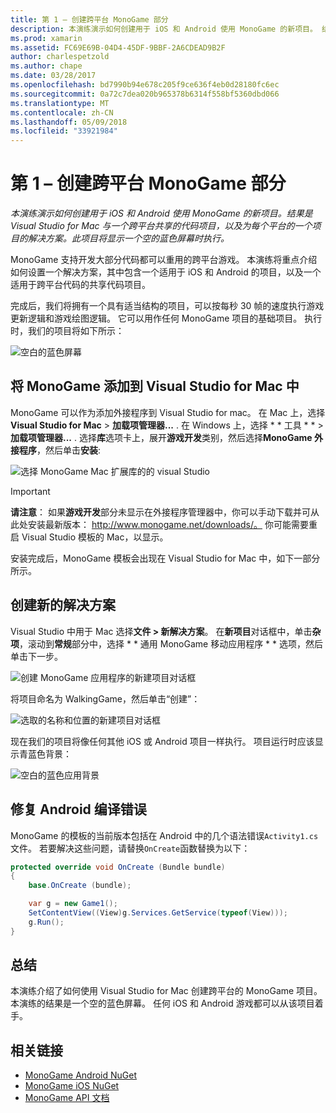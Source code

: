 ```yaml
---
title: 第 1 – 创建跨平台 MonoGame 部分
description: 本演练演示如何创建用于 iOS 和 Android 使用 MonoGame 的新项目。 结果是 Visual Studio for Mac 与一个跨平台共享的代码项目，以及为每个平台的一个项目的解决方案。 此项目将显示一个空的蓝色屏幕时执行。
ms.prod: xamarin
ms.assetid: FC69E69B-04D4-45DF-9BBF-2A6CDEAD9B2F
author: charlespetzold
ms.author: chape
ms.date: 03/28/2017
ms.openlocfilehash: bd7990b94e678c205f9ce636f4eb0d28180fc6ec
ms.sourcegitcommit: 0a72c7dea020b965378b6314f558bf5360dbd066
ms.translationtype: MT
ms.contentlocale: zh-CN
ms.lasthandoff: 05/09/2018
ms.locfileid: "33921984"
---
```

# <a name="part-1--creating-a-cross-platform-monogame"></a>第 1 – 创建跨平台 MonoGame 部分

_本演练演示如何创建用于 iOS 和 Android 使用 MonoGame 的新项目。结果是 Visual Studio for Mac 与一个跨平台共享的代码项目，以及为每个平台的一个项目的解决方案。此项目将显示一个空的蓝色屏幕时执行。_

MonoGame 支持开发大部分代码都可以重用的跨平台游戏。 本演练将重点介绍如何设置一个解决方案，其中包含一个适用于 iOS 和 Android 的项目，以及一个适用于跨平台代码的共享代码项目。

完成后，我们将拥有一个具有适当结构的项目，可以按每秒 30 帧的速度执行游戏更新逻辑和游戏绘图逻辑。 它可以用作任何 MonoGame 项目的基础项目。 执行时，我们的项目将如下所示：

![空白的蓝色屏幕](part1-images/image1.png)

## <a name="adding-monogame-to-visual-studio-for-mac"></a>将 MonoGame 添加到 Visual Studio for Mac 中

MonoGame 可以作为添加外接程序到 Visual Studio for mac。 在 Mac 上，选择**Visual Studio for Mac** > **加载项管理器...** . 在 Windows 上，选择 * * 工具 * * >**加载项管理器...** . 选择**库**选项卡上，展开**游戏开发**类别，然后选择**MonoGame 外接程序**，然后单击**安装**:

![选择 MonoGame Mac 扩展库的的 visual Studio](part1-images/image2.png)

> [!IMPORTANT]
> **请注意**： 如果**游戏开发**部分未显示在外接程序管理器中，你可以手动下载并可从此处安装最新版本： http://www.monogame.net/downloads/。 你可能需要重启 Visual Studio 模板的 Mac，以显示。

安装完成后，MonoGame 模板会出现在 Visual Studio for Mac 中，如下一部分所示。

## <a name="creating-a-new-solution"></a>创建新的解决方案

Visual Studio 中用于 Mac 选择**文件 > 新解决方案**。 在**新项目**对话框中，单击**杂项**，滚动到**常规**部分中，选择 * * 通用 MonoGame 移动应用程序 * * 选项，然后单击下一步。

![创建 MonoGame 应用程序的新建项目对话框](part1-images/image3.png)

将项目命名为 WalkingGame，然后单击“创建”：

![选取的名称和位置的新建项目对话框](part1-images/image4.png)

现在我们的项目将像任何其他 iOS 或 Android 项目一样执行。 项目运行时应该显示青蓝色背景：

![空白的蓝色应用背景](part1-images/image5.png)

## <a name="fixing-android-compile-errors"></a>修复 Android 编译错误

MonoGame 的模板的当前版本包括在 Android 中的几个语法错误`Activity1.cs`文件。 若要解决这些问题，请替换`OnCreate`函数替换为以下：

```csharp
protected override void OnCreate (Bundle bundle)
{
    base.OnCreate (bundle);

    var g = new Game1();
    SetContentView((View)g.Services.GetService(typeof(View)));
    g.Run();
}
```

## <a name="summary"></a>总结

本演练介绍了如何使用 Visual Studio for Mac 创建跨平台的 MonoGame 项目。 本演练的结果是一个空的蓝色屏幕。 任何 iOS 和 Android 游戏都可以从该项目着手。

## <a name="related-links"></a>相关链接

- [MonoGame Android NuGet](https://www.nuget.org/packages/MonoGame.Framework.Android/)
- [MonoGame iOS NuGet](https://www.nuget.org/packages/MonoGame.Framework.iOS/)
- [MonoGame API 文档](http://www.monogame.net/documentation/?page=main)
